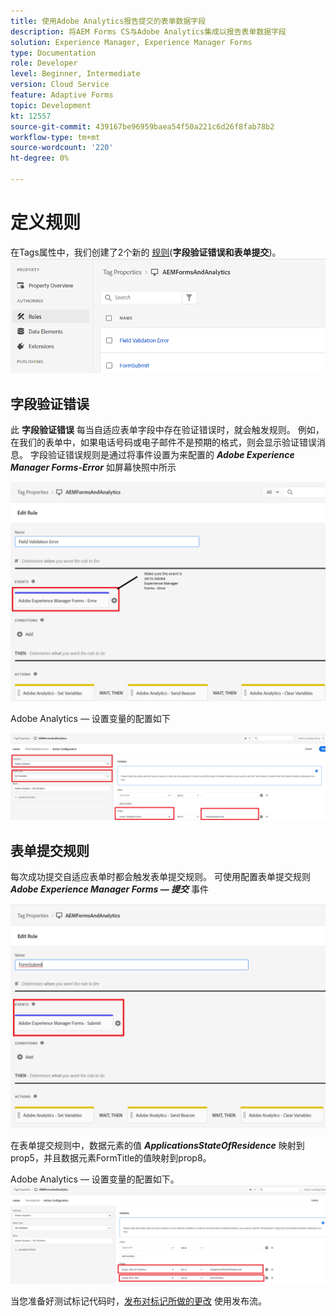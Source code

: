 ```yaml
---
title: 使用Adobe Analytics报告提交的表单数据字段
description: 将AEM Forms CS与Adobe Analytics集成以报告表单数据字段
solution: Experience Manager, Experience Manager Forms
type: Documentation
role: Developer
level: Beginner, Intermediate
version: Cloud Service
feature: Adaptive Forms
topic: Development
kt: 12557
source-git-commit: 439167be96959baea54f50a221c6d26f8fab78b2
workflow-type: tm+mt
source-wordcount: '220'
ht-degree: 0%

---
```


# 定义规则

在Tags属性中，我们创建了2个新的 [规则](https://experienceleague.adobe.com/docs/platform-learn/implement-in-websites/configure-tags/add-data-elements-rules.html)(**字段验证错误和表单提交**)。
![自适应表单](assets/rules.png)


## 字段验证错误

此 **字段验证错误** 每当自适应表单字段中存在验证错误时，就会触发规则。 例如，在我们的表单中，如果电话号码或电子邮件不是预期的格式，则会显示验证错误消息。
字段验证错误规则是通过将事件设置为来配置的 _**Adobe Experience Manager Forms-Error**_ 如屏幕快照中所示

![申请人 — 国家 — 居所](assets/field_validation_error_rule.png)

Adobe Analytics — 设置变量的配置如下

![设置操作](assets/field_validation_action_rule.png)

## 表单提交规则

每次成功提交自适应表单时都会触发表单提交规则。
可使用配置表单提交规则 _**Adobe Experience Manager Forms — 提交**_ 事件

![form-submit-rule](assets/form-submit-rule.png)

在表单提交规则中，数据元素的值 _**ApplicationsStateOfResidence**_ 映射到prop5，并且数据元素FormTitle的值映射到prop8。

Adobe Analytics — 设置变量的配置如下。
![form-submit-rule-set-variables](assets/form-submit-set-variable.png)

当您准备好测试标记代码时，[发布对标记所做的更改](https://experienceleague.adobe.com/docs/experience-platform/tags/publish/publishing-flow.html) 使用发布流。
